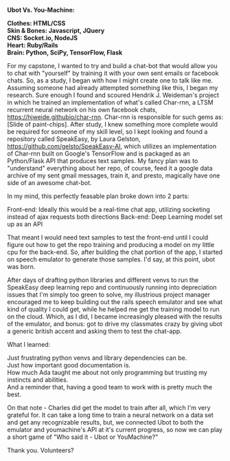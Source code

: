 **Ubot Vs. You-Machine:**

**Clothes: HTML/CSS  
Skin & Bones: Javascript, JQuery  
CNS: Socket.io, NodeJS  
Heart: Ruby/Rails  
Brain: Python, SciPy, TensorFlow, Flask**  

For my capstone, I wanted to try and build a chat-bot that would allow you to chat with "yourself" by training it with your own sent emails or facebook chats. So, as a study, I began with how I might create one to talk like me.  Assuming someone had already attempted something like this, I began my research. Sure enough I found and scoured Hendrik J. Weideman's project in which he trained an implementation of what's called Char-rnn, a LTSM recurrent neural network on his own facebook chats, https://hjweide.githubio/char-rnn. Char-rnn is responsible for such gems as: [Slide of paint-chips]. After study, I knew something more complete would be required for someone of my skill level, so I kept looking and found a repository called SpeakEasy, by Laura Gelston, https://github.com/gelsto/SpeakEasy-AI, which utilizes an implementation of Char-rnn built on Google's TensorFlow and is packaged as an Python/Flask API that produces text samples. My fancy plan was to "understand" everything about her repo, of course, feed it a google data archive of my sent gmail messages, train it, and presto, magically have one side of an awesome chat-bot. 

In my mind, this perfectly feasable plan broke down into 2 parts:

Front-end: Ideally this would be a real-time chat app, utilizing socketing instead of ajax requests both directions
Back-end: Deep Learning model set up as an API

That meant I would need text samples to test the front-end until I could figure out how to get the repo training and producing a model on my little cpu for the back-end. So, after building the chat portion of the app, I started on speech emulator to generate those samples. I'd say, at this point, ubot was born.

After days of drafting python libraries and different venvs to run the SpeakEasy deep learning repo and continuously running into depreciation issues that I'm simply too green to solve, my illustrious project manager encouraged me to keep building out the rails speech emulator and see what kind of quality I could get, while he helped me get the training model to run on the cloud. Which, as I did, I became increasingly pleased with the results of the emulator, and bonus: got to drive my classmates crazy by giving ubot a generic british accent and asking them to test the chat-app.

What I learned:

Just frustrating python venvs and library dependencies can be.  
Just how important good documentation is.  
How much Ada taught me about not only programming but trusting my instincts and abilities.  
And a reminder that, having a good team to work with is pretty much the best.  

On that note - Charles did get the model to train after all, which I'm very grateful for. It can take a long time to train a neural network on a data set and get any recognizable results, but, we connected Ubot to both the emulator and youmachine's API at it's current progress, so now we can play a short game of "Who said it - Ubot or YouMachine?"


Thank you.
Volunteers?




